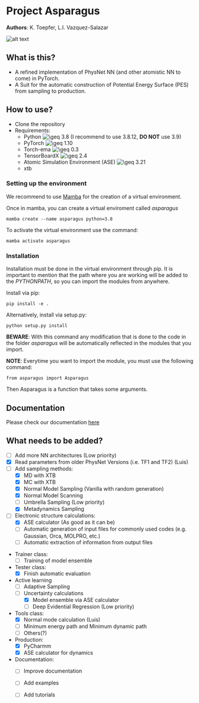 # Project Asparagus

**Authors**: K. Toepfer, L.I. Vazquez-Salazar

![alt text](https://github.com/LIVazquezS/Asparagus/blob/main/logo.png?raw=true)

## What is this?
 - A refined implementation of PhysNet NN (and other atomistic NN to come) in PyTorch. 
 - A Suit for the automatic construction of Potential Energy Surface (PES) from sampling to production.

## How to use? 

- Clone the repository
- Requirements:
  - Python <img src="https://latex.codecogs.com/svg.image?\geq&space;" title="\geq " /> 3.8 (I recommend to use 3.8.12, **DO NOT** use 3.9)
  - PyTorch <img src="https://latex.codecogs.com/svg.image?\geq&space;" title="\geq " /> 1.10
  - Torch-ema <img src="https://latex.codecogs.com/svg.image?\geq&space;" title="\geq " /> 0.3
  - TensorBoardX <img src="https://latex.codecogs.com/svg.image?\geq&space;" title="\geq " /> 2.4
  - Atomic Simulation Environment (ASE) <img src="https://latex.codecogs.com/svg.image?\geq&space;" title="\geq " /> 3.21
  - xtb
### Setting up the environment

We recommend to use [Mamba](https://mamba.readthedocs.io/en/latest/user_guide/mamba.html) for the creation of a virtual environment. 

Once in mamba, you can create a virtual enviroment called *asparagus* 

``` 
mamba create --name asparagus python=3.8
```
 
To activate the virtual environment use the command:

```
mamba activate asparagus
```

### Installation
Installation must be done in the virtual environment through pip. It is important to mention that the path where you are
working will be added to the *PYTHONPATH*, so you can import the modules from anywhere.

Install via pip:
``` 
pip install -e .
```
Alternatively, install via setup.py:
``` 
python setup.py install
```

**BEWARE**: With this command any modification that is done to the code in the folder *asparagus* will be automatically reflected 
in the modules that you import.

**NOTE**: Everytime you want to import the module, you must use the following command:

```
from asparagus import Asparagus
```
Then Asparagus is a function that takes some arguments.

[//]: # (### Examples)

[//]: # ()
[//]: # (Currently only Formaldehyde is available as an example. To run it, you only need to do:)

[//]: # ( ```)

[//]: # (python run_formaldehyde.py)

[//]: # (```)

[//]: # ()
[//]: # (If you want to run something different, modifications to the `config.json` &#40;in this example `form_config.json`&#41; are needed. To create the database, required)

[//]: # (you need to import the *datacontainer* module from the *asparagus* package as follows:)

[//]: # ()
[//]: # (```)

[//]: # (from asparagus import DataContainer)

[//]: # (```)

[//]: # ()
[//]: # (Then you can create the database as follows:)

[//]: # ()
[//]: # (```)

[//]: # (data = DataContainer&#40;)

[//]: # (    data_file='data/fad_set3.db',)

[//]: # (    data_source=[)

[//]: # (        'data/fad.set3.58069.qmmm.mp2.avtz.npz'],)

[//]: # (        #'data/fad_set3_source.db'],)

[//]: # (    data_load_properties=[)

[//]: # (        'energy', 'force', 'total_charge', 'dipole'],)

[//]: # (    data_unit_properties={)

[//]: # (        'energy':   'eV',)

[//]: # (        'forces':   'eV/Ang',)

[//]: # (        'charge':   'e',)

[//]: # (        'dipole':   'eAng'},)

[//]: # (    data_alt_property_labels={)

[//]: # (        'energy':   ['V', 'E']},)

[//]: # (    data_overwrite=False&#41;)

[//]: # (```)

[//]: # ()
[//]: # (If you want to evaluate the generated model, by default, the code will look for the 'best' checkpoint inside the )

[//]: # (folder generated after training. Remember that the folder name starts with the date and time. )

[//]: # ()
[//]: # (To do the evaluation, you need to add the following line to your run file:)

[//]: # ( ```)

[//]: # ( model.test&#40;&#41;)

[//]: # ( ```)

[//]: # ()
[//]: # (By default, the code will show you the MAE and RMSE for the energy, forces and dipole. )

[//]: # ()
[//]: # (There are a few keywords that you can add to the function 'test' to change the behaviour of the evaluation.)

[//]: # ()
[//]: # (**OUTDATED**:)

[//]: # (If you add the option `plots=True`, the code will make a scatter plot with the predicted and the reference values.)

[//]: # (The option `show_plots=True` will show the generated scatter plot. If you want to save it, you need to add the flag)

[//]: # (`save_plots=True`. Other options for plotting are residuals and histograms that require the keywords `residual_plots=True,)

[//]: # (show_residuals=True` and the same for histograms `histogram_plots=True, show_histograms=True`. It is important to mention)

[//]: # (that by default, only plots of the energy are produced; however, if you want other properties, you can use the keyword:)

[//]: # (`plots_to_show` and pass a list of the properties that you want to plot. The special keyword `all` will plot all the )

[//]: # (properties in the database.)

[//]: # ()
[//]: # (If you want to save the generated data for later, you can do it as `.csv` or `.npz` files. To do so, you need to add)

[//]: # (keyboard `save_csv=True` or `save_npz=True`. The default name for the files is `test_vals.csv` and `test_vals.npz` respectively.)

[//]: # (By default, the code will save the files in the folder `test_results'.)

## Documentation

Please check our documentation [here](http://asparagus-bundle.readthedocs.io/en/latest/)

## What needs to be added?

- [ ] Add more NN architectures (Low priority)
- [x] Read parameters from older PhysNet Versions (i.e. TF1 and TF2) (Luis)
- [ ] Add sampling methods:
    - [x] MD with XTB
    - [x] MC with XTB
    - [x] Normal Model Sampling (Vanilla with random generation) 
    - [x] Normal Model Scanning 
    - [ ] Umbrella Sampling (Low priority)
    - [x] Metadynamics Sampling 
- [ ] Electronic structure calculations:
   - [x] ASE calculator (As good as it can be)
   - [ ] Automatic generation of input files for commonly used codes (e.g. Gaussian, Orca, MOLPRO, etc.)
   - [ ] Automatic extraction of information from output files
- Trainer class:
  - [ ] Training of model ensemble 
- Tester class: 
  - [x] Finish automatic evaluation 
- Active learning
   - [ ] Adaptive Sampling
   - [ ] Uncertainty calculations
     - [x] Model ensemble via ASE calculator 
     - [ ] Deep Evidential Regression (Low priority)
- Tools class:
  - [x] Normal mode calculation (Luis)
  - [ ] Minimum energy path and Minimum dynamic path
  - [ ] Others(?)
- Production: 
  - [x] PyCharmm 
  - [x] ASE calculator for dynamics
- Documentation:
  - [ ] Improve documentation
  - [ ] Add examples
  - [ ] Add tutorials
  
